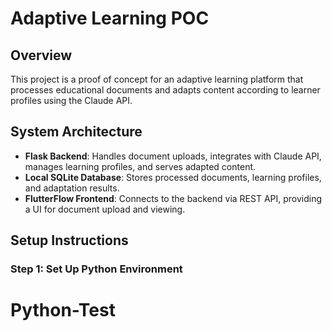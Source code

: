 # Adaptive Learning POC

## Overview
This project is a proof of concept for an adaptive learning platform that processes educational documents and adapts content according to learner profiles using the Claude API.

## System Architecture
- **Flask Backend**: Handles document uploads, integrates with Claude API, manages learning profiles, and serves adapted content.
- **Local SQLite Database**: Stores processed documents, learning profiles, and adaptation results.
- **FlutterFlow Frontend**: Connects to the backend via REST API, providing a UI for document upload and viewing.

## Setup Instructions
### Step 1: Set Up Python Environment
# Python-Test
